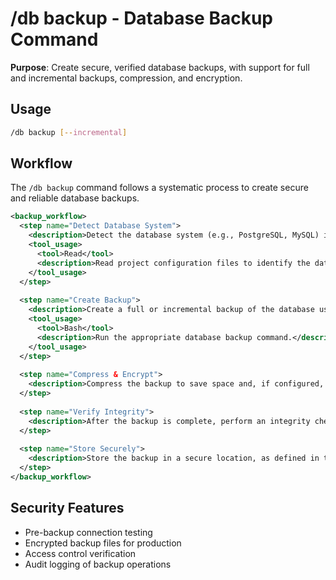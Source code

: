 # /db backup - Database Backup Command

**Purpose**: Create secure, verified database backups, with support for full and incremental backups, compression, and encryption.

## Usage
```bash
/db backup [--incremental]
```

## Workflow

The `/db backup` command follows a systematic process to create secure and reliable database backups.

```xml
<backup_workflow>
  <step name="Detect Database System">
    <description>Detect the database system (e.g., PostgreSQL, MySQL) in use to determine the appropriate backup tools.</description>
    <tool_usage>
      <tool>Read</tool>
      <description>Read project configuration files to identify the database system.</description>
    </tool_usage>
  </step>
  
  <step name="Create Backup">
    <description>Create a full or incremental backup of the database using the appropriate native tools (e.g., 'pg_dump', 'mysqldump').</description>
    <tool_usage>
      <tool>Bash</tool>
      <description>Run the appropriate database backup command.</description>
    </tool_usage>
  </step>
  
  <step name="Compress & Encrypt">
    <description>Compress the backup to save space and, if configured, encrypt it to protect sensitive data.</description>
  </step>
  
  <step name="Verify Integrity">
    <description>After the backup is complete, perform an integrity check to ensure that the backup is valid and can be restored.</description>
  </step>
  
  <step name="Store Securely">
    <description>Store the backup in a secure location, as defined in the project's configuration.</description>
  </step>
</backup_workflow>
```

## Security Features
- Pre-backup connection testing
- Encrypted backup files for production
- Access control verification
- Audit logging of backup operations